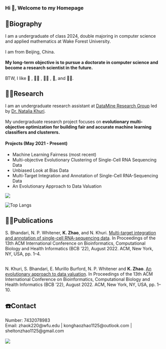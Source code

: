 <h3 align="Left">Hi 👋, Welcome to my Homepage</3>

<h2 align="Left">🤠Biography</h2>
I am a undergraduate of class 2024, double majoring in computer science and applied mathematics at Wake Forest University. <br><br>I am from Beijing, China.<br><br><b>My long-term objective is to pursue a doctorate in computer science and become a research scientist in the future.</b> <br><br>BTW, I like 🏀 , 🏊‍♀️ , 🏋️‍♀️ , 🏃, and 👨‍🍳‍.

<h2 align="Left">👨‍💻Research</h2>
I am an undergraduate research assistant at <a href="http://nataliakhuri.com/DataMineLab/index.html#projects">DataMine Research Group</a> led by <a href="http://nataliakhuri.com/index.html">Dr. Natalia Khuri</a>. <br><br>
My undergraduate research project focuses on <b>evolutionary multi-objective optimization for building fair and accurate machine learning classifiers and clusterers.</b> <br>

<h4 align="Left">Projects (May 2021 - Present)</h4>
<ul>
  <li>Machine Learning Fairness (most recent)</li>
  <li>Multi-objective Evolutionary Clustering of Single-Cell RNA Sequencing Data</li>
  <li>Unbiased Look at Bias Data</li>
  <li>Multi-Target Integration and Annotation of Single-Cell RNA-Sequencing Data</li>
  <li>An Evolutionary Approach to Data Valuation</li>
</ul>

<a href="https://github.com/SheltonZhaoK">
  <img src="https://github-readme-stats.vercel.app/api/top-langs/?username=SheltonZhaoK&layout=compact" />
</a>

 ![Top Langs](https://github-readme-stats.vercel.app/api/top-langs/?username=SheltonZhaoK&hide=javascript,css,scss,html)

<h2 align="Left">👨‍🏫Publications</h2>
S. Bhandari, N. P. Whitener, <b>K. Zhao</b>, and N. Khuri.  <a href="https://dl.acm.org/doi/10.1145/3535508.3545511">Multi-target integration and annotation of single-cell RNA-sequencing data</a>. In Proceedings of the 13th ACM International Conference on Bioinformatics, Computational Biology and Health Informatics (BCB ’22), August 2022. ACM, New York, NY, USA, pp. 1–4. <br><br>

N. Khuri, S. Bhandari, E. Murillo Burford, N. P. Whitener and <b>K. Zhao</b>. <a href="https://dl.acm.org/doi/abs/10.1145/3535508.3545522">An evolutionary approach to data valuation</a>. In Proceedings of the 13th ACM International Conference on Bioinformatics, Computational Biology and Health Informatics (BCB ’22), August 2022. ACM, New York, NY, USA, pp. 1–10. 

<h2 align="Left">☎️Contact</h2>
Number: 7432078983<br>
Email: zhaok220@wfu.edu | konghaozhao1125@outlook.com | sheltonzhao1125@gmail.com
<br><br><a href="https://github.com/SheltonZhaoK">
  <img src="https://komarev.com/ghpvc/?username=SheltonZhaoK&style=flat-square" />
</a>
